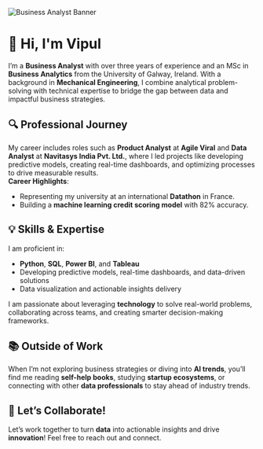 
![Business Analyst Banner](https://github.com/user-attachments/assets/2cf84d3b-190c-4a6b-9c80-79f40e598573)

# 👋 Hi, I'm Vipul

I’m a **Business Analyst** with over three years of experience and an MSc in **Business Analytics** from the University of Galway, Ireland. With a background in **Mechanical Engineering**, I combine analytical problem-solving with technical expertise to bridge the gap between data and impactful business strategies.

## 🔍 Professional Journey

My career includes roles such as **Product Analyst** at **Agile Viral** and **Data Analyst** at **Navitasys India Pvt. Ltd.**, where I led projects like developing predictive models, creating real-time dashboards, and optimizing processes to drive measurable results.  
**Career Highlights**:  
- Representing my university at an international **Datathon** in France.  
- Building a **machine learning credit scoring model** with 82% accuracy.

## 💡 Skills & Expertise

I am proficient in:  
- **Python**, **SQL**, **Power BI**, and **Tableau**  
- Developing predictive models, real-time dashboards, and data-driven solutions  
- Data visualization and actionable insights delivery

I am passionate about leveraging **technology** to solve real-world problems, collaborating across teams, and creating smarter decision-making frameworks.

## 📚 Outside of Work

When I’m not exploring business strategies or diving into **AI trends**, you’ll find me reading **self-help books**, studying **startup ecosystems**, or connecting with other **data professionals** to stay ahead of industry trends.

## 🚀 Let’s Collaborate!

Let’s work together to turn **data** into actionable insights and drive **innovation**! Feel free to reach out and connect.


